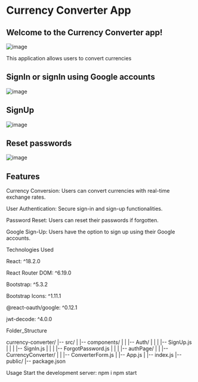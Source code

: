 <h1>Currency Converter App</h1>
<h2>Welcome to the Currency Converter app! </h2>
<img  alt="image" src="https://akhileshpratap96.github.io/images_currency/converter.png">
<p>This application allows users to convert currencies</p>

<h2>SignIn or signIn using  Google accounts</h2>
<img  alt="image" src="https://akhileshpratap96.github.io/images_currency/signin.png">
<h2>SignUp</h2>
<img  alt="image" src="https://akhileshpratap96.github.io/images_currency/signup.png">
<h2>Reset  passwords</h2>
<img  alt="image" src="https://akhileshpratap96.github.io/images_currency/reset.png">

<h2>Features</h2>
<p>Currency Conversion: Users can convert currencies with real-time exchange rates.</p>
<p>User Authentication: Secure sign-in and sign-up functionalities.</p>
<p>Password Reset: Users can reset their passwords if forgotten.</p>
<p>Google Sign-Up: Users have the option to sign up using their Google accounts.</p>
<p>Technologies Used</p>
<p>React: ^18.2.0</p>
<p>React Router DOM: ^6.19.0</p>
<p>Bootstrap: ^5.3.2</p>
<p>Bootstrap Icons: ^1.11.1</p>
<p>@react-oauth/google: ^0.12.1</p>
<p>jwt-decode: ^4.0.0</p>
<p>Folder_Structure</p>

currency-converter/
|-- src/
| |-- components/
| | |-- Auth/
| | | |-- SignUp.js
| | | |-- SignIn.js
| | | |-- ForgotPassword.js
| | | |-- authPage/
| | |-- CurrencyConverter/
| | |-- ConverterForm.js
| |-- App.js
| |-- index.js
|-- public/
|-- package.json

Usage
Start the development server:
npm i
npm start
